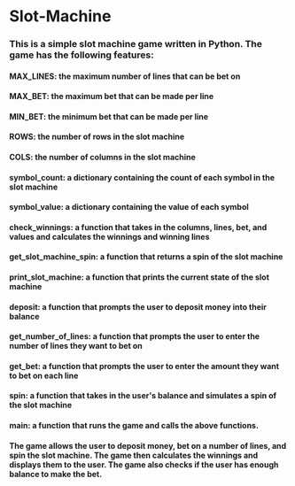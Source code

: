 # Slot-Machine
### This is a simple slot machine game written in Python. The game has the following features:

#### MAX_LINES: the maximum number of lines that can be bet on
#### MAX_BET: the maximum bet that can be made per line
#### MIN_BET: the minimum bet that can be made per line
#### ROWS: the number of rows in the slot machine
#### COLS: the number of columns in the slot machine

#### symbol_count: a dictionary containing the count of each symbol in the slot machine
#### symbol_value: a dictionary containing the value of each symbol
#### check_winnings: a function that takes in the columns, lines, bet, and values and calculates the winnings and winning lines
#### get_slot_machine_spin: a function that returns a spin of the slot machine
#### print_slot_machine: a function that prints the current state of the slot machine
#### deposit: a function that prompts the user to deposit money into their balance
#### get_number_of_lines: a function that prompts the user to enter the number of lines they want to bet on
#### get_bet: a function that prompts the user to enter the amount they want to bet on each line
#### spin: a function that takes in the user's balance and simulates a spin of the slot machine
#### main: a function that runs the game and calls the above functions.

#### The game allows the user to deposit money, bet on a number of lines, and spin the slot machine. The game then calculates the winnings and displays them to the user. The game also checks if the user has enough balance to make the bet.
